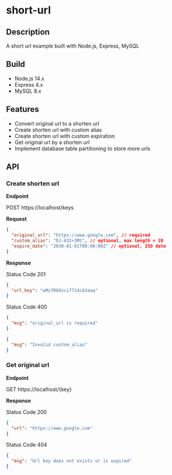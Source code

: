 # short-url

## Description
A short url example built with Node.js, Express, MySQL

## Build
- Node.js 14.x
- Express 4.x
- MySQL 8.x

## Features
- Convert original url to a shorten url
- Create shorten url with custom alias
- Create shorten url with custom expiration
- Get original url by a shorten url
- Implement database table partitioning to store more urls

## API

### Create shorten url

**Endpoint**

POST https://localhost/keys

**Request**

```JSON
{
  "original_url": "https://www.google.com", // required
  "custom_alias": "DJ-A32+3M2", // optional, max length = 20
  "expire_date": "2030-01-01T00:00:00Z" // optional, ISO date
}
```

**Response**

Status Code 201
```JSON
{
  "url_key": "wMzfR6Osci7714cA3aaq"
}
```
Status Code 400
```JSON
{
  "msg": "original_url is required"
}
```
```JSON
{
  "msg": "Invalid custom_alias"
}
```

### Get original url

**Endpoint**

GET https://localhost/{key}

**Response**

Status Code 200
```JSON
{
  "url": "https://www.google.com"
}
```
Status Code 404
```JSON
{
  "msg": "Url key does not exists or is expired"
}
```